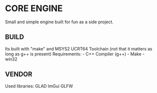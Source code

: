 # CORE ENGINE

Small and simple engine built for fun as a side project.

## BUILD

Its built with "make" and MSYS2 UCRT64 Toolchain (not that it matters as long as g++ is present)
Requirements:
    - C++ Compiler (g++)
    - Make
    - win32

## VENDOR
Used libraries:
    GLAD
	ImGui
    GLFW
